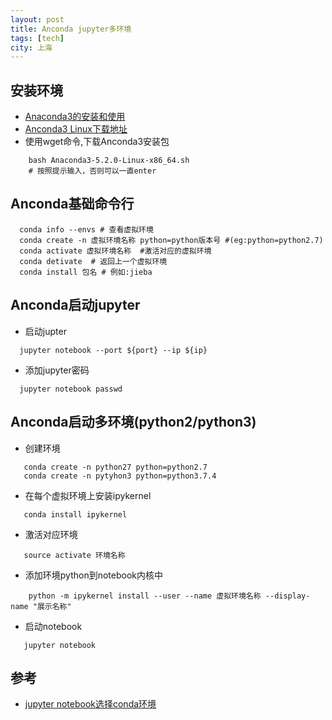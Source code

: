```yaml
---
layout: post
title: Anconda jupyter多环境
tags: [tech]
city: 上海
---
```


安装环境
---------


+ [Anaconda3的安装和使用](https://www.jianshu.com/p/b627671ca1f3)
+ [Anconda3 Linux下载地址](https://www.anaconda.com/distribution/#linux)
+ 使用wget命令,下载Anconda3安装包
```shell
    bash Anaconda3-5.2.0-Linux-x86_64.sh
    # 按照提示输入，否则可以一直enter
```


Anconda基础命令行
------


```shell
  conda info --envs # 查看虚拟环境
  conda create -n 虚拟环境名称 python=python版本号 #(eg:python=python2.7)
  conda activate 虚拟环境名称  #激活对应的虚拟环境
  conda detivate  # 返回上一个虚拟环境
  conda install 包名 # 例如:jieba
```


Anconda启动jupyter
---------
+ 启动jupter
```shell
  jupyter notebook --port ${port} --ip ${ip}
```
+ 添加jupyter密码
```shell
  jupyter notebook passwd
```


Anconda启动多环境(python2/python3)
---------
+ 创建环境
```shell
   conda create -n python27 python=python2.7 
   conda create -n pytyhon3 python=python3.7.4
```
+ 在每个虚拟环境上安装ipykernel
```shell
   conda install ipykernel
```   
+ 激活对应环境
```shell
   source activate 环境名称
```
+ 添加环境python到notebook内核中
```shell        
    python -m ipykernel install --user --name 虚拟环境名称 --display-name "展示名称"
```
+ 启动notebook
```shell
   jupyter notebook 
```


参考
--------
+ [jupyter notebook选择conda环境](https://blog.csdn.net/u011606714/article/details/77741324)




